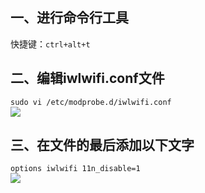 ## 一、进行命令行工具  
快捷键：`ctrl+alt+t`    
## 二、编辑iwlwifi.conf文件  
`sudo vi /etc/modprobe.d/iwlwifi.conf`  
![](https://img-blog.csdn.net/20180921161404132?watermark/2/text/aHR0cHM6Ly9ibG9nLmNzZG4ubmV0L3FxXzI1NTk4NDUz/font/5a6L5L2T/fontsize/400/fill/I0JBQkFCMA==/dissolve/70)  
## 三、在文件的最后添加以下文字  
`options iwlwifi 11n_disable=1`  
![](https://img-blog.csdn.net/20180921161636273?watermark/2/text/aHR0cHM6Ly9ibG9nLmNzZG4ubmV0L3FxXzI1NTk4NDUz/font/5a6L5L2T/fontsize/400/fill/I0JBQkFCMA==/dissolve/70)
